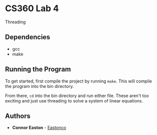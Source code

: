 # CS360 Lab 4
Threading

## Dependencies
* gcc
* make

## Running the Program
To get started, first compile the project by running `make`. This will compile the program into the bin directory.

From there, `cd` into the bin directory and run either file. These aren't too exciting and just use threading to solve a system of linear equations.

## Authors 
* **Connor Easton**  - [Eastonco](https://github.com/Eastonco)
